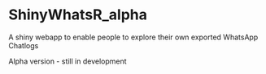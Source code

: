 # ShinyWhatsR_alpha

A shiny webapp to enable people to explore their own exported WhatsApp Chatlogs

Alpha version - still in development
